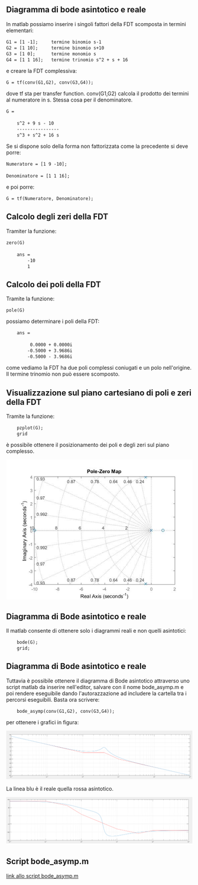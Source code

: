 
## Diagramma di bode asintotico e reale

In matlab possiamo inserire i singoli fattori della FDT scomposta in termini elementari:

	G1 = [1 -1]; 	 termine binomio s-1
	G2 = [1 10]; 	 termine binomio s+10
	G3 = [1 0];  	 termine monomio s
	G4 = [1 1 16]; 	 termine trinomio s^2 + s + 16 

e creare la FDT complessiva:

	G = tf(conv(G1,G2), conv(G3,G4));

dove tf sta per transfer function. conv(G1,G2) calcola il prodotto dei termini al numeratore in s. Stessa cosa per il denominatore.

	G =
 
   		s^2 + 9 s - 10
  		----------------
  		s^3 + s^2 + 16 s

Se si dispone solo della forma non fattorizzata come la precedente si deve porre:

	Numeratore = [1 9 -10];

	Denominatore = [1 1 16];

e poi porre:

	G = tf(Numeratore, Denominatore);

## Calcolo degli zeri della FDT

Tramiter la funzione:

	zero(G)

		ans =
			-10
			1


## Calcolo dei poli della FDT

Tramite la funzione:

	pole(G)

possiamo determinare i poli della FDT:

		ans =

   			 0.0000 + 0.0000i
  			-0.5000 + 3.9686i
  			-0.5000 - 3.9686i

come vediamo la FDT ha due poli complessi coniugati e un polo nell'origine. Il termine trinomio non può essere scomposto.

## Visualizzazione sul piano cartesiano di poli e zeri della FDT

Tramite la funzione:

		pzplot(G);
		grid

è possibile ottenere il posizionamento dei poli e degli zeri sul piano complesso.

![This is an image](https://github.com/davidedifilippo/bode_trace_matlab_scripts/blob/main/bode_examples/esempio_trinomio/poli_zeri_example.jpg)



## Diagramma di Bode asintotico e reale
 
Il matlab consente di ottenere solo i diagrammi reali e non quelli asintotici:

		bode(G);
		grid;
		
		


## Diagramma di Bode asintotico e reale

Tuttavia è possibile ottenere il diagramma di Bode asintotico attraverso uno script matlab da inserire nell'editor, salvare con il nome bode_asymp.m e poi rendere eseguibile dando l'autorazzazione ad includere la cartella tra i percorsi eseguibili. Basta ora 
scrivere:


		bode_asymp(conv(G1,G2), conv(G3,G4));
		

per ottenere i grafici in figura:


![This is an image](https://github.com/davidedifilippo/bode_trace_matlab_scripts/blob/main/bode_examples/esempio_trinomio/Modulo_asint.png)


La linea blu è il reale quella rossa asintotico.

![This is an image](https://github.com/davidedifilippo/bode_trace_matlab_scripts/blob/main/bode_examples/esempio_trinomio/Fase_asint.png)

## Script bode_asymp.m

[link allo script bode_asymp.m](https://github.com/davidedifilippo/bode_trace_matlab_scripts/blob/main/bode_examples/esempio_trinomio/bode_asymp.m)
